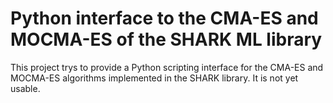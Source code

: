 # Python interface to the CMA-ES and MOCMA-ES of the SHARK ML library
This project trys to provide a Python scripting interface for the CMA-ES and MOCMA-ES algorithms implemented in the SHARK library.
It is not yet usable.
